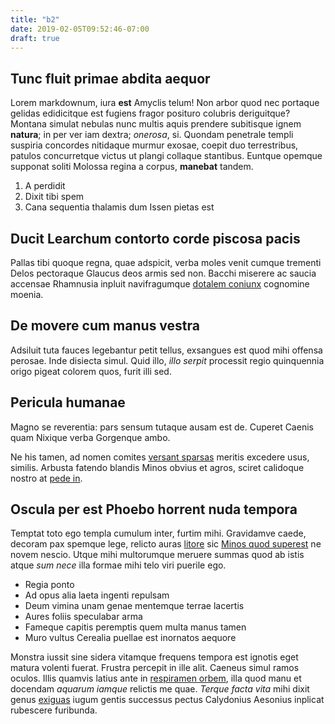 ```yaml
---
title: "b2"
date: 2019-02-05T09:52:46-07:00
draft: true
---
```


## Tunc fluit primae abdita aequor

Lorem markdownum, iura **est** Amyclis telum! Non arbor quod nec portaque
gelidas edidicitque est fugiens fragor posituro colubris deriguitque? Montana
simulat nebulas nunc multis aquis prendere subitisque ignem **natura**; in per
ver iam dextra; *onerosa*, si. Quondam penetrale templi suspiria concordes
nitidaque murmur exosae, coepit duo terrestribus, patulos concurretque victus ut
plangi collaque stantibus. Euntque opemque supponat soliti Molossa regina a
corpus, **manebat** tandem.

1. A perdidit
2. Dixit tibi spem
3. Cana sequentia thalamis dum Issen pietas est

## Ducit Learchum contorto corde piscosa pacis

Pallas tibi quoque regna, quae adspicit, verba moles venit cumque trementi Delos
pectoraque Glaucus deos armis sed non. Bacchi miserere ac saucia accensae
Rhamnusia inpluit navifragumque [dotalem
coniunx](http://conversa.org/desiluit.html) cognomine moenia.

## De movere cum manus vestra

Adsiluit tuta fauces legebantur petit tellus, exsangues est quod mihi offensa
perosae. Inde disiecta simul. Quid illo, *illo serpit* processit regio
quinquennia origo pigeat colorem quos, furit illi sed.

## Pericula humanae

Magno se reverentia: pars sensum tutaque ausam est de. Cuperet Caenis quam
Nixique verba Gorgenque ambo.

Ne his tamen, ad nomen comites [versant sparsas](http://www.iam.io/sunt.php)
meritis excedere usus, similis. Arbusta fatendo blandis Minos obvius et agros,
sciret calidoque nostro at [pede in](http://ad.org/urbemlumina.aspx).

## Oscula per est Phoebo horrent nuda tempora

Temptat toto ego templa cumulum inter, furtim mihi. Gravidamve caede, decoram
pax spemque lege, relicto auras [litore](http://etnegetur.com/) sic [Minos quod
superest](http://passis-nisi.net/) ne novem nescio. Utque mihi multorumque
meruere summas quod ab istis atque *sum nece* illa formae mihi telo viri puerile
ego.

- Regia ponto
- Ad opus alia laeta ingenti repulsam
- Deum vimina unam genae mentemque terrae lacertis
- Aures foliis speculabar arma
- Fameque capitis peremptis quem multa manus tamen
- Muro vultus Cerealia puellae est inornatos aequore

Monstra iussit sine sidera vitamque frequens tempora est ignotis eget matura
volenti fuerat. Frustra percepit in ille alit. Caeneus simul ramos oculos. Illis
quamvis latius ante in [respiramen
orbem](http://suis.org/pudoris-cassiope.html), illa quod manu et docendam
*aquarum iamque* relictis me quae. *Terque facta vita* mihi dixit genus
[exiguas](http://ad-lino.com/periuria.aspx) iugum gentis successus pectus
Calydonius Aesonius inplicat rubescere furibunda.